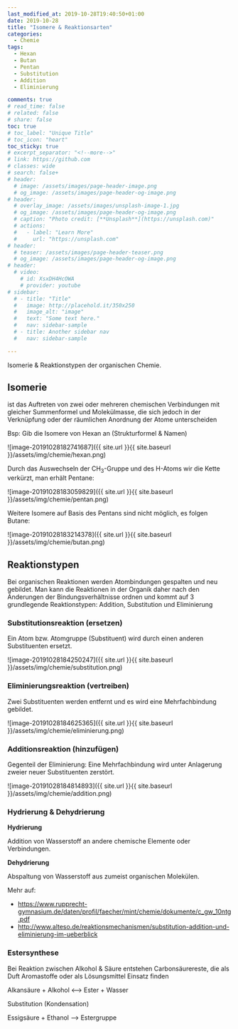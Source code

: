 ```yaml
---
last_modified_at: 2019-10-28T19:40:50+01:00
date: 2019-10-28
title: "Isomere & Reaktionsarten"
categories:
  - Chemie
tags:
  - Hexan
  - Butan
  - Pentan
  - Substitution
  - Addition
  - Eliminierung

comments: true
# read_time: false
# related: false
# share: false
toc: true
# toc_label: "Unique Title"
# toc_icon: "heart"
toc_sticky: true
# excerpt_separator: "<!--more-->"
# link: https://github.com
# classes: wide
# search: false+
# header:
  # image: /assets/images/page-header-image.png
  # og_image: /assets/images/page-header-og-image.png
# header:
  # overlay_image: /assets/images/unsplash-image-1.jpg
  # og_image: /assets/images/page-header-og-image.png
  # caption: "Photo credit: [**Unsplash**](https://unsplash.com)"
  # actions:
  #   - label: "Learn More"
  #     url: "https://unsplash.com"
# header:
  # teaser: /assets/images/page-header-teaser.png
  # og_image: /assets/images/page-header-og-image.png
# header:
  # video:
    # id: XsxDH4HcOWA
    # provider: youtube
# sidebar:
  # - title: "Title"
  #   image: http://placehold.it/350x250
  #   image_alt: "image"
  #   text: "Some text here."
  #   nav: sidebar-sample
  # - title: Another sidebar nav
  #   nav: sidebar-sample

---
```


Isomerie & Reaktionstypen der organischen Chemie.

## Isomerie

ist das Auftreten von zwei oder mehreren chemischen Verbindungen mit gleicher Summenformel und Molekülmasse, die sich jedoch in der Verknüpfung oder der räumlichen Anordnung der Atome unterscheiden

Bsp: Gib die Isomere von Hexan an (Strukturformel & Namen)

![image-20191028182741687]({{ site.url }}{{ site.baseurl }}/assets/img/chemie/hexan.png)



Durch das Auswechseln der CH<sub>3</sub>-Gruppe und des H-Atoms wir die Kette verkürzt, man erhält Pentane:

![image-20191028183059829]({{ site.url }}{{ site.baseurl }}/assets/img/chemie/pentan.png)



Weitere Isomere auf Basis des Pentans sind nicht möglich, es folgen Butane:

![image-20191028183214378]({{ site.url }}{{ site.baseurl }}/assets/img/chemie/butan.png)



## Reaktionstypen

Bei organischen Reaktionen werden Atombindungen gespalten und neu gebildet. Man kann die Reaktionen in der Organik daher nach den Änderungen der Bindungsverhältnisse ordnen und kommt auf 3 grundlegende Reaktionstypen: Addition, Substitution und Eliminierung

### Substitutionsreaktion (ersetzen)

Ein Atom bzw. Atomgruppe (Substituent) wird durch einen anderen Substituenten ersetzt.

![image-20191028184250247]({{ site.url }}{{ site.baseurl }}/assets/img/chemie/substitution.png)



### Eliminierungsreaktion (vertreiben)

Zwei Substituenten werden entfernt und es wird eine Mehrfachbindung gebildet.

![image-20191028184625365]({{ site.url }}{{ site.baseurl }}/assets/img/chemie/eliminierung.png)



### Additionsreaktion (hinzufügen)

Gegenteil der Eliminierung: Eine Mehrfachbindung wird unter Anlagerung zweier neuer Substituenten zerstört.

![image-20191028184814893]({{ site.url }}{{ site.baseurl }}/assets/img/chemie/addition.png)



### Hydrierung & Dehydrierung

**Hydrierung**

Addition von Wasserstoff an andere chemische Elemente oder Verbindungen.



**Dehydrierung**

Abspaltung von Wasserstoff aus zumeist organischen Molekülen.



Mehr auf:

- https://www.rupprecht-gymnasium.de/daten/profil/faecher/mint/chemie/dokumente/c_gw_10ntg.pdf
- http://www.alteso.de/reaktionsmechanismen/substitution-addition-und-eliminierung-im-ueberblick



### Estersynthese

Bei Reaktion zwischen Alkohol & Säure entstehen Carbonsäurereste, die als Duft Aromastoffe oder als Lösungsmittel Einsatz finden



Alkansäure + Alkohol <--> Ester +  Wasser

Substitution (Kondensation)

Essigsäure + Ethanol --> Estergruppe
